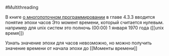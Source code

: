 #Multithreading

В книге [о многопоточном программировании](Books/Параллельное_программирование_на_C++.pdf) в главе 4.3.3 вводится понятие эпохи часов
Это момент времени, который считается нулевым. например для unix систем это полночь (00:00) 1 января 1970 года ([[unix время]])

Узнать значение эпохи для часов невозможно, но можно получить значение времени от начала эпохи до [[Моменты времени]] 